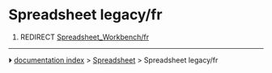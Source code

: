 # Spreadsheet legacy/fr
1.  REDIRECT [Spreadsheet_Workbench/fr](Spreadsheet_Workbench/fr.md)



---
⏵ [documentation index](../README.md) > [Spreadsheet](Spreadsheet_Workbench.md) > Spreadsheet legacy/fr
